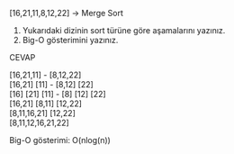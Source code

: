 [16,21,11,8,12,22] -> Merge Sort

1. Yukarıdaki dizinin sort türüne göre aşamalarını yazınız.
2. Big-O gösterimini yazınız.

CEVAP

[16,21,11] - [8,12,22]  
[16,21] [11] - [8,12] [22]  
[16] [21] [11] - [8] [12] [22]  
[16,21] [8,11] [12,22]  
[8,11,16,21] [12,22]  
[8,11,12,16,21,22]  

Big-O gösterimi: O(nlog(n))
